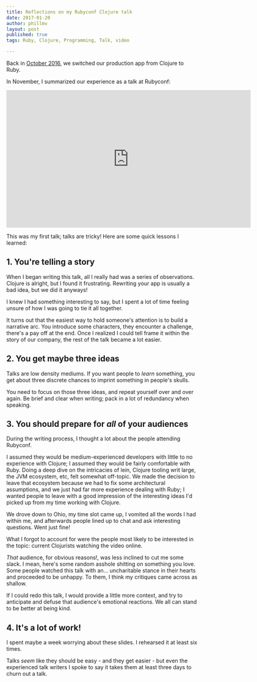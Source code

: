 ```yaml
---
title: Reflections on my Rubyconf Clojure talk
date: 2017-01-20
author: phillmv 
layout: post
published: true
tags: Ruby, Clojure, Programming, Talk, video

---
```


Back in [October 2016](https://blog.appcanary.com/2016/missing-clojure.html), we switched our production app from Clojure to Ruby. 

In November, I summarized our experience as a talk at Rubyconf:

<iframe width="640" height="360" src="https://www.youtube.com/embed/doZ0XAc9Wtc?rel=0" frameborder="0" allowfullscreen></iframe>

This was my first talk; talks are tricky! Here are some quick lessons I learned:

## 1. You're telling a story

When I began writing this talk, all I really had was a series of observations. Clojure is alright, but I found it frustrating. Rewriting your app is usually a bad idea, but we did it anyways! 

I knew I had something interesting to say, but I spent a lot of time feeling unsure of how I was going to tie it all together.

It turns out that the easiest way to hold someone's attention is to build a narrative arc. You introduce some characters, they encounter a challenge, there's a pay off at the end. Once I realized I could tell frame it within the story of our company, the rest of the talk became a lot easier.

## 2. You get maybe three ideas

Talks are low density mediums. If you want people to _learn_ something, you get about three discrete chances to imprint something in people's skulls.

You need to focus on those three ideas, and repeat yourself over and over again. Be brief and clear when writing; pack in a lot of redundancy when speaking.

## 3. You should prepare for _all_ of your audiences

During the writing process, I thought a lot about the people attending Rubyconf. 

I assumed they would be medium-experienced developers with little to no experience with Clojure; I assumed they would be fairly comfortable with Ruby. Doing a deep dive on the intricacies of lein, Clojure tooling writ large, the JVM ecosystem, etc, felt somewhat off-topic. We made the decision to leave that ecosystem because we had to fix some architectural assumptions, and we just had far more experience dealing with Ruby; I wanted people to leave with a good impression of the interesting ideas I'd picked up from my time working with Clojure.

We drove down to Ohio, my time slot came up, I vomited all the words I had within me, and afterwards people lined up to chat and ask interesting questions. Went just fine!

What I forgot to account for were the people most likely to be interested in the topic: current Clojurists watching the video online.

_That_ audience, for obvious reasons!, was less inclined to cut me some slack. I mean, here's some random asshole shitting on something you love. Some people watched this talk with an... uncharitable stance in their hearts and proceeded to be unhappy. To them, I think my critiques came across as shallow.

If I could redo this talk, I would provide a little more context, and try to anticipate and defuse that audience's emotional reactions. We all can stand to be better at being kind.

## 4. It's a lot of work!

I spent maybe a week worrying about these slides. I rehearsed it at least six times.

Talks _seem_ like they should be easy - and they get easier - but even the experienced talk writers I spoke to say it takes them at least three days to churn out a talk.
